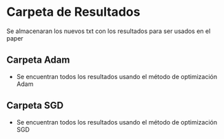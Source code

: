 # Carpeta de Resultados
Se almacenaran los nuevos txt con los resultados para ser usados en el paper

## Carpeta Adam
- Se encuentran todos los resultados usando el método de optimización Adam

## Carpeta SGD
- Se encuentran todos los resultados usando el método de optimización SGD